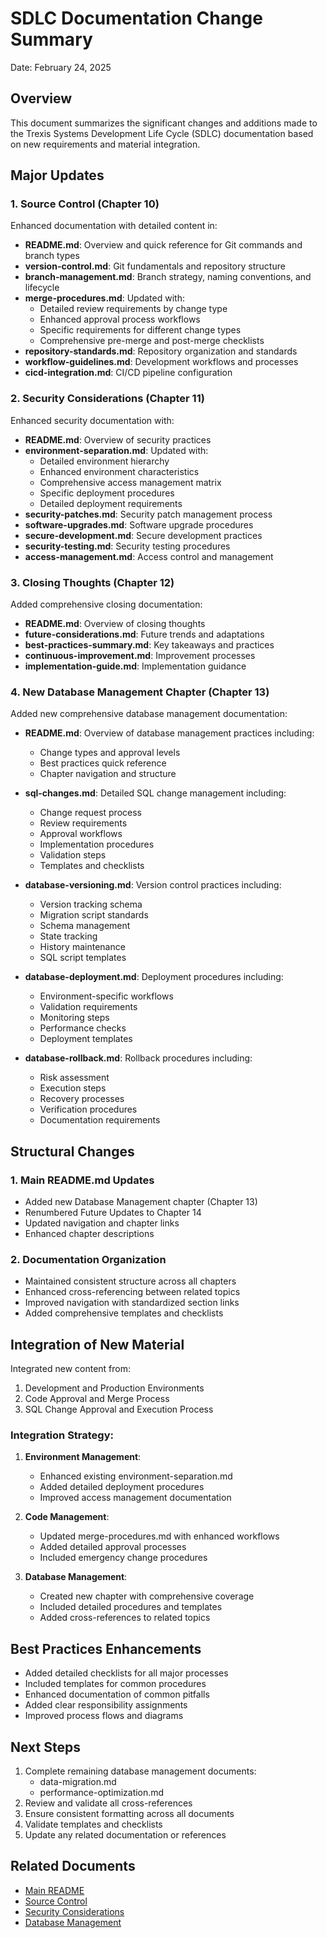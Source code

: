 # SDLC Documentation Change Summary
Date: February 24, 2025

## Overview
This document summarizes the significant changes and additions made to the Trexis Systems Development Life Cycle (SDLC) documentation based on new requirements and material integration.

## Major Updates

### 1. Source Control (Chapter 10)
Enhanced documentation with detailed content in:
- **README.md**: Overview and quick reference for Git commands and branch types
- **version-control.md**: Git fundamentals and repository structure
- **branch-management.md**: Branch strategy, naming conventions, and lifecycle
- **merge-procedures.md**: Updated with:
  - Detailed review requirements by change type
  - Enhanced approval process workflows
  - Specific requirements for different change types
  - Comprehensive pre-merge and post-merge checklists
- **repository-standards.md**: Repository organization and standards
- **workflow-guidelines.md**: Development workflows and processes
- **cicd-integration.md**: CI/CD pipeline configuration

### 2. Security Considerations (Chapter 11)
Enhanced security documentation with:
- **README.md**: Overview of security practices
- **environment-separation.md**: Updated with:
  - Detailed environment hierarchy
  - Enhanced environment characteristics
  - Comprehensive access management matrix
  - Specific deployment procedures
  - Detailed deployment requirements
- **security-patches.md**: Security patch management process
- **software-upgrades.md**: Software upgrade procedures
- **secure-development.md**: Secure development practices
- **security-testing.md**: Security testing procedures
- **access-management.md**: Access control and management

### 3. Closing Thoughts (Chapter 12)
Added comprehensive closing documentation:
- **README.md**: Overview of closing thoughts
- **future-considerations.md**: Future trends and adaptations
- **best-practices-summary.md**: Key takeaways and practices
- **continuous-improvement.md**: Improvement processes
- **implementation-guide.md**: Implementation guidance

### 4. New Database Management Chapter (Chapter 13)
Added new comprehensive database management documentation:
- **README.md**: Overview of database management practices including:
  - Change types and approval levels
  - Best practices quick reference
  - Chapter navigation and structure
  
- **sql-changes.md**: Detailed SQL change management including:
  - Change request process
  - Review requirements
  - Approval workflows
  - Implementation procedures
  - Validation steps
  - Templates and checklists

- **database-versioning.md**: Version control practices including:
  - Version tracking schema
  - Migration script standards
  - Schema management
  - State tracking
  - History maintenance
  - SQL script templates

- **database-deployment.md**: Deployment procedures including:
  - Environment-specific workflows
  - Validation requirements
  - Monitoring steps
  - Performance checks
  - Deployment templates

- **database-rollback.md**: Rollback procedures including:
  - Risk assessment
  - Execution steps
  - Recovery processes
  - Verification procedures
  - Documentation requirements

## Structural Changes

### 1. Main README.md Updates
- Added new Database Management chapter (Chapter 13)
- Renumbered Future Updates to Chapter 14
- Updated navigation and chapter links
- Enhanced chapter descriptions

### 2. Documentation Organization
- Maintained consistent structure across all chapters
- Enhanced cross-referencing between related topics
- Improved navigation with standardized section links
- Added comprehensive templates and checklists

## Integration of New Material
Integrated new content from:
1. Development and Production Environments
2. Code Approval and Merge Process
3. SQL Change Approval and Execution Process

### Integration Strategy:
1. **Environment Management**:
   - Enhanced existing environment-separation.md
   - Added detailed deployment procedures
   - Improved access management documentation

2. **Code Management**:
   - Updated merge-procedures.md with enhanced workflows
   - Added detailed approval processes
   - Included emergency change procedures

3. **Database Management**:
   - Created new chapter with comprehensive coverage
   - Included detailed procedures and templates
   - Added cross-references to related topics

## Best Practices Enhancements
- Added detailed checklists for all major processes
- Included templates for common procedures
- Enhanced documentation of common pitfalls
- Added clear responsibility assignments
- Improved process flows and diagrams

## Next Steps
1. Complete remaining database management documents:
   - data-migration.md
   - performance-optimization.md
2. Review and validate all cross-references
3. Ensure consistent formatting across all documents
4. Validate templates and checklists
5. Update any related documentation or references

## Related Documents
- [Main README](README.md)
- [Source Control](chapters/10-source-control/README.md)
- [Security Considerations](chapters/11-security/README.md)
- [Database Management](chapters/13-database-management/README.md)
